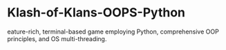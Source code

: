 # Klash-of-Klans-OOPS-Python
eature-rich, terminal-based game employing Python, comprehensive OOP principles, and OS multi-threading.
